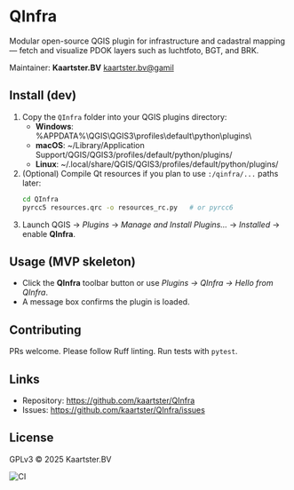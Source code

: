 # QInfra

Modular open-source QGIS plugin for infrastructure and cadastral mapping — fetch and visualize PDOK layers such as luchtfoto, BGT, and BRK.

Maintainer: **Kaartster.BV** <kaartster.bv@gamil>

## Install (dev)
1. Copy the `QInfra` folder into your QGIS plugins directory:
   - **Windows**: %APPDATA%\QGIS\QGIS3\profiles\default\python\plugins\
   - **macOS**: ~/Library/Application Support/QGIS/QGIS3/profiles/default/python/plugins/
   - **Linux**: ~/.local/share/QGIS/QGIS3/profiles/default/python/plugins/
2. (Optional) Compile Qt resources if you plan to use `:/qinfra/...` paths later:
   ```bash
   cd QInfra
   pyrcc5 resources.qrc -o resources_rc.py   # or pyrcc6
   ```
3. Launch QGIS → *Plugins* → *Manage and Install Plugins...* → *Installed* → enable **QInfra**.

## Usage (MVP skeleton)
- Click the **QInfra** toolbar button or use *Plugins → QInfra → Hello from QInfra*.
- A message box confirms the plugin is loaded.

## Contributing
PRs welcome. Please follow Ruff linting. Run tests with `pytest`.

## Links
- Repository: https://github.com/kaartster/QInfra
- Issues: https://github.com/kaartster/QInfra/issues

## License
GPLv3 © 2025 Kaartster.BV

![CI](https://github.com/kaartster/QInfra/actions/workflows/ci.yml/badge.svg)
